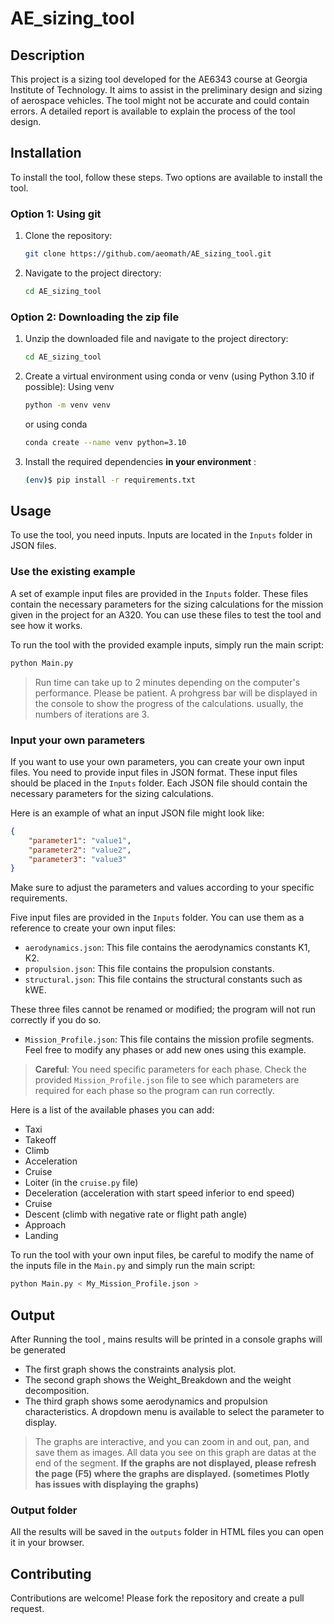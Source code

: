 # AE_sizing_tool

## Description

This project is a sizing tool developed for the AE6343 course at Georgia Institute of Technology. It aims to assist in the preliminary design and sizing of aerospace vehicles. The tool might not be accurate and could contain errors. A detailed report is available to explain the process of the tool design.

## Installation

To install the tool, follow these steps. Two options are available to install the tool.

### Option 1: Using git

1. Clone the repository:
    ```bash
    git clone https://github.com/aeomath/AE_sizing_tool.git
    ```
2. Navigate to the project directory:
    ```bash
    cd AE_sizing_tool
    ```

### Option 2: Downloading the zip file

1. Unzip the downloaded file and navigate to the project directory:
    ```bash
    cd AE_sizing_tool
    ```
2. Create a virtual environment using conda or venv (using Python 3.10 if possible):
   Using venv
    ```bash
    python -m venv venv
    ```
    or using conda
    ```bash
    conda create --name venv python=3.10
    ```
4. Install the required dependencies **in your environment** :
    ```bash
    (env)$ pip install -r requirements.txt
    ```

## Usage

To use the tool, you need inputs. Inputs are located in the `Inputs` folder in JSON files.

### Use the existing example

A set of example input files are provided in the `Inputs` folder. These files contain the necessary parameters for the sizing calculations for the mission given in the project for an A320. You can use these files to test the tool and see how it works.

To run the tool with the provided example inputs, simply run the main script:
```bash
python Main.py
```
> Run time can take up to 2 minutes depending on the computer's performance. Please be patient. A prohgress bar will be displayed in the console to show the progress of the calculations. usually, the numbers of iterations are 3.

### Input your own parameters

If you want to use your own parameters, you can create your own input files. You need to provide input files in JSON format. These input files should be placed in the `Inputs` folder. Each JSON file should contain the necessary parameters for the sizing calculations.

Here is an example of what an input JSON file might look like:

```json
{
    "parameter1": "value1",
    "parameter2": "value2",
    "parameter3": "value3"
}
```

Make sure to adjust the parameters and values according to your specific requirements.

Five input files are provided in the `Inputs` folder. You can use them as a reference to create your own input files:

* `aerodynamics.json`: This file contains the aerodynamics constants K1, K2.
* `propulsion.json`: This file contains the propulsion constants.
* `structural.json`: This file contains the structural constants such as kWE.

These three files cannot be renamed or modified; the program will not run correctly if you do so.

* `Mission_Profile.json`: This file contains the mission profile segments. Feel free to modify any phases or add new ones using this example.

> **Careful**: You need specific parameters for each phase. Check the provided `Mission_Profile.json` file to see which parameters are required for each phase so the program can run correctly.

Here is a list of the available phases you can add:

* Taxi
* Takeoff
* Climb
* Acceleration
* Cruise
* Loiter (in the `cruise.py` file)
* Deceleration (acceleration with start speed inferior to end speed)
* Cruise
* Descent (climb with negative rate or flight path angle)
* Approach
* Landing

To run the tool with your own input files, be careful to modify the name of the inputs file in the `Main.py` and simply run the main script:
```bash
python Main.py < My_Mission_Profile.json >
```
## Output

After Running the tool , mains results will be printed in a console graphs will be generated 
* The first graph shows the constraints analysis plot.
* The second graph shows the Weight_Breakdown and the weight decomposition.
* The third graph shows some aerodynamics and propulsion characteristics. A dropdown menu is available to select the parameter to display.
> The graphs are interactive, and you can zoom in and out, pan, and save them as images.
> All data you see on this graph are datas at the end of the segment.
>**If the graphs are not displayed, please refresh the page (F5) where the graphs are displayed. (sometimes Plotly has issues with displaying the graphs)**

### Output folder ### 
All the results will be saved in the `outputs` folder in  HTML files you can open it in your browser.
## Contributing

Contributions are welcome! Please fork the repository and create a pull request.
